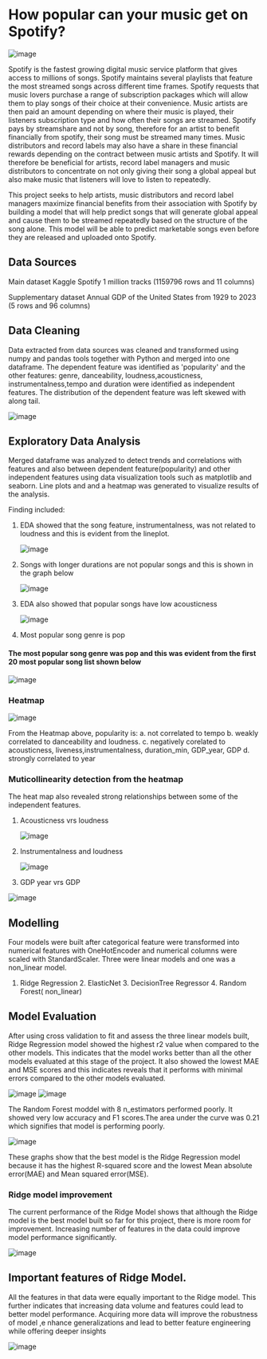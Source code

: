 # How popular can your music get on Spotify?
![image](https://github.com/user-attachments/assets/b881a7a7-f528-4099-9f79-90ac869ff305)


Spotify is the fastest growing digital music service platform that gives access to millions of songs. Spotify maintains several playlists that feature the most streamed songs across different time frames. Spotify requests that music lovers purchase a range of subscription packages which will allow them to play songs of their choice at their convenience. Music artists are then paid an amount depending on where their music is played, their listeners subscription type and how often their songs are streamed. Spotify pays by streamshare and not by song, therefore for an artist to benefit financially from spotify, their song must be streamed many times. Music distributors and record labels may also have a share in these financial rewards depending on the contract between music artists and Spotify. It will therefore be beneficial for artists, record label managers and music distributors to concentrate on not only giving their song a global appeal but also make music that listeners will love to listen to repeatedly. 

This project seeks to help artists, music distributors and record label managers maximize financial benefits from their association with Spotify by building a model that will help predict songs that will generate global appeal and cause them to be streamed repeatedly based on the structure of the song alone. This model will be able to predict marketable songs even before they are released and uploaded onto Spotify. 

## Data Sources
Main dataset
Kaggle Spotify 1 million tracks 
(1159796 rows and 11 columns)

Supplementary dataset
Annual GDP of the United States from 1929 to 2023 
(5 rows and 96 columns)

## Data Cleaning
Data extracted from data sources was cleaned and transformed using numpy and pandas tools together with Python and merged into one dataframe. The dependent feature was identified as 'popularity' and the other features: genre, danceability, loudness,acousticness, instrumentalness,tempo and duration were identified as  independent features.
The distribution of the dependent feature was left skewed with along tail.

![image](https://github.com/user-attachments/assets/177b091b-bb63-4e74-960b-ebf8fc1d0883)


## Exploratory Data Analysis
Merged dataframe was analyzed to detect trends and correlations with features and also between dependent feature(popularity) and other independent features using data visualization tools such as matplotlib and seaborn. Line plots and and a heatmap was generated to visualize results of the analysis. 

Finding included:

1. EDA showed that the song feature, instrumentalness, was not related to loudness and this is evident from the lineplot.
 
   ![image](https://github.com/user-attachments/assets/7c68c110-6d66-42ce-8cf3-f426848a3980)


2. Songs with longer durations are not popular songs and this is shown in the graph below

   ![image](https://github.com/user-attachments/assets/0534b6bc-285f-46f2-95d9-9e0021f91129)


3. EDA also showed that popular songs have low acousticness

   ![image](https://github.com/user-attachments/assets/faf363d6-e467-426f-b934-c8590a15b9d4)


4. Most popular song genre is pop
   
  #### The most popular song genre was pop and this was evident from the first 20 most popular song list shown below

  ![image](https://github.com/user-attachments/assets/a404f4a7-d024-4051-932c-0999034d0dba)


  
### Heatmap

![image](https://github.com/user-attachments/assets/a5f320f6-78a5-4d98-ae8a-13977fbad6e9)


 From the Heatmap above, popularity is:
a. not correlated to tempo
b. weakly correlated to danceability and loudness.
c. negatively corelated to acousticness, liveness,instrumentalness, duration_min, GDP_year, GDP
d. strongly correlated to year

### Muticollinearity detection from the heatmap
The heat map also revealed strong relationships between some of the independent features.

1. Acousticness vrs loudness

   ![image](https://github.com/user-attachments/assets/607ce93f-66dd-4f0a-8255-b65f4c881952)


2. Instrumentalness and loudness
   
   ![image](https://github.com/user-attachments/assets/0c12864b-7f2e-44c6-9ac5-daf8a5b284d5)


4. GDP year vrs GDP
   
 ![image](https://github.com/user-attachments/assets/f5aa0a25-27fb-44ec-86a7-f297e8527286)


## Modelling
Four models were built after categorical feature were transformed into numerical features with OneHotEncoder and numerical columns were scaled with StandardScaler. Three were linear models and one was a non_linear model.

1. Ridge Regression  2. ElasticNet 3. DecisionTree Regressor 4. Random Forest( non_linear)
  

## Model Evaluation

After using cross validation to fit  and assess the three linear models built,  Ridge Regression model showed the highest r2 value when compared to the other models. This indicates that the model works better than all the other models evaluated at this stage of the project. It also showed the lowest MAE and MSE scores and this indicates reveals that it performs with minimal errors compared to the other models evaluated.


![image](https://github.com/user-attachments/assets/2dbbcdf1-d840-4cf5-abb3-3dd04cca838f)  ![image](https://github.com/user-attachments/assets/f958ef67-15f8-403f-a351-efb522c1e82c)


The Random Forest moddel  with 8 n_estimators performed poorly. It  showed very low accuracy and F1 scores.The area under the curve was 0.21 which signifies that model is performing poorly.

![image](https://github.com/user-attachments/assets/4386b846-9c8d-43c3-8da7-50c0bd009fbd)


These graphs show that the best model is the Ridge Regression model because it has the highest R-squared score and the lowest Mean absolute error(MAE) and Mean squared error(MSE).

### Ridge model improvement
The current performance of the Ridge Model shows that although the Ridge model is the best model built so far for this project, there is more  room for improvement. Increasing number of features in the data could improve model performance significantly.

![image](https://github.com/user-attachments/assets/7740e753-fba7-4dac-aeeb-bc35822a34af)



## Important features of Ridge Model.

All the features in that data were equally important to the Ridge model. This further indicates that increasing data volume and features could lead to better model performance.
Acquiring more data will improve the robustness of model ,e nhance generalizations and lead to better feature engineering while offering deeper insights

![image](https://github.com/user-attachments/assets/be15ace8-7c2a-4da5-9324-5f9bfaeceb79)
















 





   













